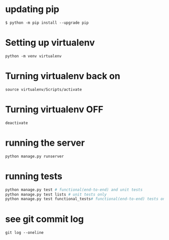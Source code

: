 # updating pip
```
$ python -m pip install --upgrade pip
```

# Setting up virtualenv
```
python -m venv virtualenv
```

# Turning virtualenv back on
```
source virtualenv/Scripts/activate
```

# Turning virtualenv OFF
```
deactivate
```

# running the server 
```
python manage.py runserver
```

# running tests
```python
python manage.py test # functional(end-to-end) and unit tests
python manage.py test lists # unit tests only
python manage.py test functional_tests# functional(end-to-end) tests only
```


# see git commit log
```
git log --oneline
```